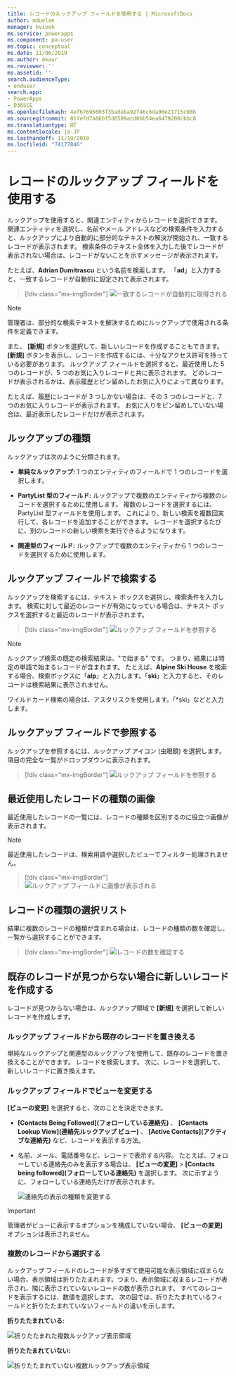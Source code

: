 ```yaml
---
title: レコードのルックアップ フィールドを使用する | MicrosoftDocs
author: mduelae
manager: kvivek
ms.service: powerapps
ms.component: pa-user
ms.topic: conceptual
ms.date: 11/06/2019
ms.author: mkaur
ms.reviewer: ''
ms.assetid: ''
search.audienceType:
- enduser
search.app:
- PowerApps
- D365CE
ms.openlocfilehash: 4ef67695603f3badeba92f46c6da90e21715c98b
ms.sourcegitcommit: 01fefd7a06bf5d6509acd0bb54ea6479208cbbc8
ms.translationtype: HT
ms.contentlocale: ja-JP
ms.lasthandoff: 11/19/2019
ms.locfileid: "74177846"
---
```

#  <a name="use-the-lookup-field-on-a-record"></a>レコードのルックアップ フィールドを使用する

ルックアップを使用すると、関連エンティティからレコードを選択できます。 関連エンティティを選択し、名前やメール アドレスなどの検索条件を入力すると、ルックアップにより自動的に部分的なテキストの解決が開始され、一致するレコードが表示されます。 検索条件のテキスト全体を入力した後でレコードが表示されない場合は、レコードがないことを示すメッセージが表示されます。

たとえば、**Adrian Dumitrascu** という名前を検索します。 「**ad**」と入力すると、一致するレコードが自動的に設定されて表示されます。

  > [!div class="mx-imgBorder"]
  > ![一致するレコードが自動的に取得される](media/automatically-populate-matching-records.png "一致するレコードが自動的に取得される")
  
>[!NOTE] 
>管理者は、部分的な検索テキストを解決するためにルックアップで使用される条件を定義できます。

また、 **[新規]** ボタンを選択して、新しいレコードを作成することもできます。 **[新規]** ボタンを表示し、レコードを作成するには、十分なアクセス許可を持っている必要があります。 ルックアップ フィールドを選択すると、最近使用した 5 つのレコードが、5 つのお気に入りレコードと共に表示されます。 どのレコードが表示されるかは、表示履歴とピン留めしたお気に入りによって異なります。 

たとえば、履歴にレコードが 3 つしかない場合は、その 3 つのレコードと、7 つのお気に入りレコードが表示されます。 お気に入りをピン留めしていない場合は、最近表示したレコードだけが表示されます。

## <a name="types-of-lookups"></a>ルックアップの種類

ルックアップは次のように分類されます。 

- **単純なルックアップ:** 1 つのエンティティのフィールドで 1 つのレコードを選択します。 

- **PartyList 型のフィールド:** ルックアップで複数のエンティティから複数のレコードを選択するために使用します。 複数のレコードを選択するには、PartyList 型フィールドを使用します。 これにより、新しい検索を複数回実行して、各レコードを追加することができます。 レコードを選択するたびに、別のレコードの新しい検索を実行できるようになります。
  
- **関連型のフィールド:** ルックアップで複数のエンティティから 1 つのレコードを選択するために使用します。 

## <a name="search-in-a-lookup-field"></a>ルックアップ フィールドで検索する 
ルックアップを検索するには、テキスト ボックスを選択し、検索条件を入力します。 検索に対して最近のレコードが有効になっている場合は、テキスト ボックスを選択すると最近のレコードが表示されます。

  > [!div class="mx-imgBorder"]
  > ![ルックアップ フィールドを参照する](media/MRU.png "ルックアップ フィールドを参照する")  
  
>[!NOTE]   
> ルックアップ検索の既定の検索結果は、"で始まる" です。 つまり、結果には特定の単語で始まるレコードが含まれます。 たとえば、**Alpine Ski House** を検索する場合、検索ボックスに「**alp**」と入力します。「**ski**」と入力すると、そのレコードは検索結果に表示されません。
>
> ワイルドカード検索の場合は、アスタリスクを使用します。「*ski」などと入力します。

## <a name="browse-in-a-lookup-field"></a>ルックアップ フィールドで参照する
ルックアップを参照するには、ルックアップ アイコン (虫眼鏡) を選択します。 項目の完全な一覧がドロップダウンに表示されます。

  > [!div class="mx-imgBorder"]
  > ![ルックアップ フィールドを参照する](media/MRU_1.png "ルックアップ フィールドを参照する")  
 
## <a name="most-recently-used-record-type-images"></a>最近使用したレコードの種類の画像
最近使用したレコードの一覧には、レコードの種類を区別するのに役立つ画像が表示されます。

>[!NOTE] 
>最近使用したレコードは、検索用語や選択したビューでフィルター処理されません。

  > [!div class="mx-imgBorder"]
  > ![ルックアップ フィールドに画像が表示される](media/Lookup_03-MRU_Entity_Images_56[1].png "ルックアップ フィールドに画像が表示される")  
  
## <a name="record-type-selection-list"></a>レコードの種類の選択リスト  
結果に複数のレコードの種類が含まれる場合は、レコードの種類の数を確認し、一覧から選択することができます。

  > [!div class="mx-imgBorder"]
  > ![レコードの数を確認する](media/Lookup_04-MultipleEntityTypes[1].gif "レコードの数を確認する")  
  
## <a name="create-a-new-record-if-you-dont-find-an-existing-record"></a>既存のレコードが見つからない場合に新しいレコードを作成する

レコードが見つからない場合は、ルックアップ領域で **[新規]** を選択して新しいレコードを作成します。


### <a name="replace-an-existing-record-from-a-lookup-field"></a>ルックアップ フィールドから既存のレコードを置き換える

単純なルックアップと関連型のルックアップを使用して、既存のレコードを置き換えることができます。 レコードを検索します。 次に、レコードを選択して、新しいレコードに置き換えます。

### <a name="change-a-view-in-a-lookup-field"></a>ルックアップ フィールドでビューを変更する 

**[ビューの変更]** を選択すると、次のことを決定できます。
 - **[Contacts Being Followed]\(フォローしている連絡先\)** 、 **[Contacts Lookup View]\(連絡先ルックアップ ビュー\)** 、 **[Active Contacts]\(アクティブな連絡先\)** など、レコードを表示する方法。
 - 名前、メール、電話番号など、レコードで表示する内容。 たとえば、フォローしている連絡先のみを表示する場合は、 **[ビューの変更]** \> **[Contacts being followed]\(フォローしている連絡先\)** を選択します。 次に示すように、フォローしている連絡先だけが表示されます。 

    ![連絡先の表示の種類を変更する](media/change-view.png "連絡先の表示の種類を変更する")

>[!IMPORTANT] 
>管理者がビューに表示するオプションを構成していない場合、 **[ビューの変更]** オプションは表示されません。

### <a name="choose-from-multiple-records"></a>複数のレコードから選択する

ルックアップ フィールドのレコードが多すぎて使用可能な表示領域に収まらない場合、表示領域は折りたたまれます。つまり、表示領域に収まるレコードが表示され、隣に表示されていないレコードの数が表示されます。 すべてのレコードを表示するには、数値を選択します。 次の図では、折りたたまれているフィールドと折りたたまれていないフィールドの違いを示します。

**折りたたまれている:**

![折りたたまれた複数ルックアップ表示領域](media/collapsed-multi-lookup-display-area.png "折りたたまれた複数ルックアップ表示領域")


**折りたたまれていない:**

![折りたたまれていない複数ルックアップ表示領域](media/non-collapsed-multi-lookup-display-area.png "折りたたまれていない複数ルックアップ表示領域")
